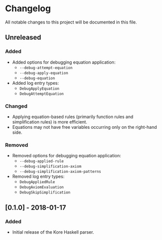 # Changelog

All notable changes to this project will be documented in this file.

## Unreleased

### Added

- Added options for debugging equation application:
  - `--debug-attempt-equation`
  - `--debug-apply-equation`
  - `--debug-equation`
- Added log entry types:
  - `DebugApplyEquation`
  - `DebugAttemptEquation`

### Changed

- Applying equation-based rules (primarily function rules and simplification rules) is more efficient.
- Equations may not have free variables occurring only on the right-hand side.

### Removed

- Removed options for debugging equation application:
  - `--debug-applied-rule`
  - `--debug-simplification-axiom`
  - `--debug-simplification-axiom-patterns`
- Removed log entry types:
  - `DebugAppliedRule`
  - `DebugAxiomEvaluation`
  - `DebugSkipSimplification`

## [0.1.0] - 2018-01-17

### Added

- Initial release of the Kore Haskell parser.
